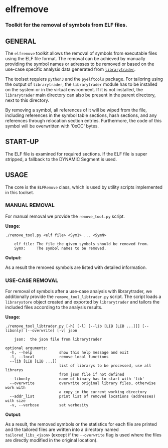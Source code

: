 # elfremove
### Toolkit for the removal of symbols from ELF files.
## GENERAL

The `elfremove` toolkit allows the removal of symbols from executable
files using the ELF file format.
The removal can be achieved by manually providing the symbol names or adresses
to be removed or based on the use-case specific analysis data generated from
[`librarytrader`](https://github.com/rupran/librarytrader).

The toolset requiers `python3` and the `pyelftools` package. For tailoring using
the output of `librarytrader`, the `librarytrader` module has to be installed on
the system or in the virtual environment. If it is not installed, the
`librarytrader` main directory can also be present in the parent directory,
next to this directory.

By removing a symbol, all references of it will be wiped from the file, including
references in the symbol table sections, hash sections,  and any references 
through relocation section entries. Furthermore, the code of this symbol will be
overwritten with '0xCC' bytes.

## START-UP

The ELF file is examined for required sections. If the ELF file is super stripped,
a fallback to the DYNAMIC Segment is used.

## USAGE

The core is the `ELFRemove` class, which is used by utility scripts implemented in
this toolset.

### MANUAL REMOVAL

For manual removal we provide the `remove_tool.py` script.

**Usage:**

```
./remove_tool.py <elf file> <Sym1> ... <SymN>

	elf file: The file the given symbols should be removed from.
	SymX:     The symbol names to be removed.
```

**Output:**

As a result the removed symbols are listed with detailed information.

### USE-CASE REMOVAL

For removal of symbols after a use-case analysis with librarytrader,
we additionally provide the `remove_tool_libtrader.py` script.
The script loads a `librarystore` object created and exported by `librarytrader`
and tailors the included files according to the analysis results.

**Usage:**

```
./remove_tool_libtrader.py [-h] [-l] [--lib [LIB [LIB ...]]] [--libonly] [--overwrite] [-v] json

	json:  the json file from librarytrader

optional arguments:
  -h, --help            show this help message and exit
  -l, --local           remove local functions
  --lib [LIB [LIB ...]]
                        list of librarys to be processed, use all librarys
                        from json file if not defined
  --libonly             name of binary has to start with 'lib'
  --overwrite           overwrite original library files, otherwise work with
                        a copy in the current working directory
  --addr_list           print list of removed locations (addresses) with size
  -v, --verbose         set verbosity
```

**Output**:

As a result, the removed symbols or the statistics for each file are printed and
the tailored files are written into a directory named `tailored_libs_<json>`
(except if the `--overwrite` flag is used where the files are directly
modified in the original location).
